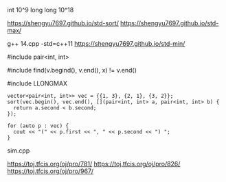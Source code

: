 int 10^9
long long 10^18

https://shengyu7697.github.io/std-sort/
https://shengyu7697.github.io/std-max/

g++ 14.cpp -std=c++11
https://shengyu7697.github.io/std-min/

#include <utility>
pair<int, int>

#include <algorithm>
find(v.begind(), v.end(), x) != v.end()

#include <climits>
LLONGMAX

```
vector<pair<int, int>> vec = {{1, 3}, {2, 1}, {3, 2}};
sort(vec.begin(), vec.end(), [](pair<int, int> a, pair<int, int> b) {
  return a.second < b.second;
});
```

```
for (auto p : vec) {
  cout << "(" << p.first << ", " << p.second << ") ";
}
```

sim.cpp

https://toj.tfcis.org/oj/pro/781/
https://toj.tfcis.org/oj/pro/826/
https://toj.tfcis.org/oj/pro/967/
